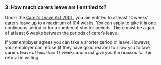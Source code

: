 ###  3\. How much carers leave am I entitled to?

Under the [ Carer’s Leave Act 2001
](https://www.irishstatutebook.ie/eli/2001/act/19/enacted/en/html) , you are
entitled to at least 13 weeks’ carer’s leave up to a maximum of 104 weeks. You
can apply to take it in one continuous period or for a number of shorter
periods. There must be a gap of at least 6 weeks between the periods of
carer’s leave.

If your employer agrees you can take a shorter period of leave. However, your
employer can refuse (if they have good reason) to allow you to take carer's
leave of less than 13 weeks and must give you the reasons for the refusal in
writing.
